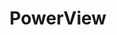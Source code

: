 ---
layout: tag-list
type: tag
title: PowerView
slug: PowerView
category: HTB
sidebar: false
description: >
    
---